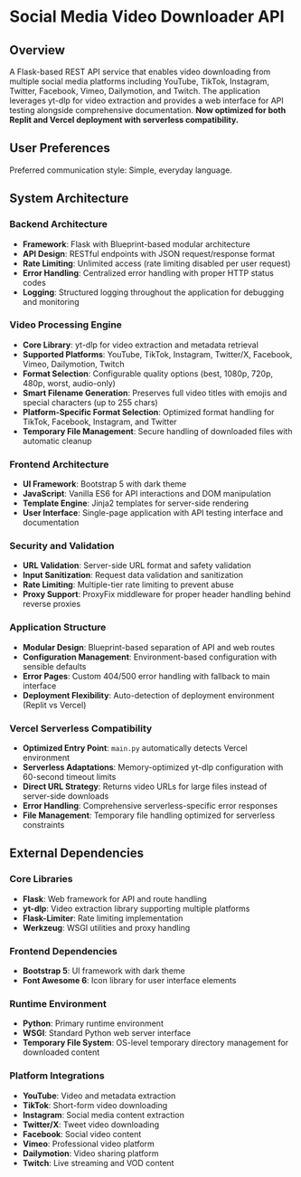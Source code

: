 # Social Media Video Downloader API

## Overview

A Flask-based REST API service that enables video downloading from multiple social media platforms including YouTube, TikTok, Instagram, Twitter, Facebook, Vimeo, Dailymotion, and Twitch. The application leverages yt-dlp for video extraction and provides a web interface for API testing alongside comprehensive documentation. **Now optimized for both Replit and Vercel deployment with serverless compatibility.**

## User Preferences

Preferred communication style: Simple, everyday language.

## System Architecture

### Backend Architecture
- **Framework**: Flask with Blueprint-based modular architecture
- **API Design**: RESTful endpoints with JSON request/response format
- **Rate Limiting**: Unlimited access (rate limiting disabled per user request)
- **Error Handling**: Centralized error handling with proper HTTP status codes
- **Logging**: Structured logging throughout the application for debugging and monitoring

### Video Processing Engine
- **Core Library**: yt-dlp for video extraction and metadata retrieval
- **Supported Platforms**: YouTube, TikTok, Instagram, Twitter/X, Facebook, Vimeo, Dailymotion, Twitch
- **Format Selection**: Configurable quality options (best, 1080p, 720p, 480p, worst, audio-only)
- **Smart Filename Generation**: Preserves full video titles with emojis and special characters (up to 255 chars)
- **Platform-Specific Format Selection**: Optimized format handling for TikTok, Facebook, Instagram, and Twitter
- **Temporary File Management**: Secure handling of downloaded files with automatic cleanup

### Frontend Architecture
- **UI Framework**: Bootstrap 5 with dark theme
- **JavaScript**: Vanilla ES6 for API interactions and DOM manipulation
- **Template Engine**: Jinja2 templates for server-side rendering
- **User Interface**: Single-page application with API testing interface and documentation

### Security and Validation
- **URL Validation**: Server-side URL format and safety validation
- **Input Sanitization**: Request data validation and sanitization
- **Rate Limiting**: Multiple-tier rate limiting to prevent abuse
- **Proxy Support**: ProxyFix middleware for proper header handling behind reverse proxies

### Application Structure
- **Modular Design**: Blueprint-based separation of API and web routes
- **Configuration Management**: Environment-based configuration with sensible defaults
- **Error Pages**: Custom 404/500 error handling with fallback to main interface
- **Deployment Flexibility**: Auto-detection of deployment environment (Replit vs Vercel)

### Vercel Serverless Compatibility
- **Optimized Entry Point**: `main.py` automatically detects Vercel environment
- **Serverless Adaptations**: Memory-optimized yt-dlp configuration with 60-second timeout limits
- **Direct URL Strategy**: Returns video URLs for large files instead of server-side downloads
- **Error Handling**: Comprehensive serverless-specific error responses
- **File Management**: Temporary file handling optimized for serverless constraints

## External Dependencies

### Core Libraries
- **Flask**: Web framework for API and route handling
- **yt-dlp**: Video extraction library supporting multiple platforms
- **Flask-Limiter**: Rate limiting implementation
- **Werkzeug**: WSGI utilities and proxy handling

### Frontend Dependencies
- **Bootstrap 5**: UI framework with dark theme
- **Font Awesome 6**: Icon library for user interface elements

### Runtime Environment
- **Python**: Primary runtime environment
- **WSGI**: Standard Python web server interface
- **Temporary File System**: OS-level temporary directory management for downloaded content

### Platform Integrations
- **YouTube**: Video and metadata extraction
- **TikTok**: Short-form video downloading
- **Instagram**: Social media content extraction
- **Twitter/X**: Tweet video downloading
- **Facebook**: Social video content
- **Vimeo**: Professional video platform
- **Dailymotion**: Video sharing platform
- **Twitch**: Live streaming and VOD content